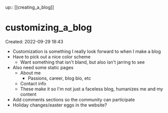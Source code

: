 up:: [[creating_a_blog]]

# customizing_a_blog
Created: 2022-09-29 18:43

- Customization is something I really look forward to when I make a blog
- Have to pick out a nice color scheme
	- Want something that isn't bland, but also isn't jarring to see
- Also need some static pages
	- About me
		- Passions, career, blog bio, etc
	- Contact info
	- These make it so I'm not just a faceless blog, humanizes me and my content
- Add comments sections so the community can participate
- Holiday changes/easter eggs in the website?